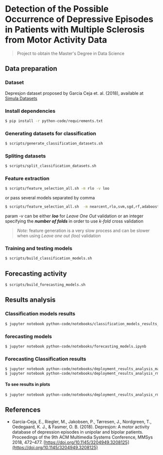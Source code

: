 # Detection of the Possible Occurrence of Depressive Episodes in Patients with Multiple Sclerosis from Motor Activity Data

> Project to obtain the Master's Degree in Data Science

## Data preparation

### Dataset
Depresjon dataset proposed by Garcia Ceja et. al. (2018), available at [Simula Datasets](https://datasets.simula.no/depresjon/)

### Install dependencies

```bash
$ pip install -r python-code/requirements.txt
```

### Generating datasets for classification

```bash
$ scripts/generate_classification_datasets.sh
```

### Spliting datasets

```bash
$ scripts/split_classification_datasets.sh
```

### Feature extraction

```bash
$ scripts/feature_selection_all.sh -m rlo -v loo
```

or pass several models separated by comma

```bash
$ scripts/feature_selection_all.sh  -m nearcent,rlo,svm,sgd,rf,adaboost -v loo 
```

param *-v* can be either ***loo*** for *Leave One Out* validation or an integer specifying the ***number of folds*** in order to use *k-fold* cross validation

> *Note:* feature generation is a very slow process and can be slower when using *Leave one out (loo)* validation

### Training and testing models

```bash
$ scripts/build_classification_models.sh
```

## Forecasting activity

```bash
$ scripts/build_forecasting_models.sh
```

## Results analysis

### Classification models results

```bash
$ jupyter notebook python-code/notebooks/classification_models_results_analysis.ipynb
```

### forecasting models
```bash
$ jupyter notebook python-code/notebooks/forecasting_models.ipynb
```

### Forecasting Classification results

```bash
$ jupyter notebook python-code/notebooks/deployment_results_analysis_mape.ipynb
$ jupyter notebook python-code/notebooks/deployment_results_analysis_rmse.ipynb
```

#### To see results in plots 

```bash
$ jupyter notebook python-code/notebooks/deployment_results_analysis_rmse.ipynb
```

## References
- Garcia-Ceja, E., Riegler, M., Jakobsen, P., Tørresen, J., Nordgreen, T., Oedegaard, K. J., & Fasmer, O. B. (2018). Depresjon: A motor activity database of depression episodes in unipolar and bipolar patients. Proceedings of the 9th ACM Multimedia Systems Conference, MMSys 2018, 472–477. [https://doi.org/10.1145/3204949.3208125](https://doi.org/10.1145/3204949.3208125)
